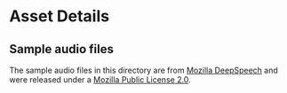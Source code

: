 # Asset Details

## Sample audio files

The sample audio files in this directory are from [Mozilla DeepSpeech](https://github.com/mozilla/DeepSpeech) and were
released under a [Mozilla Public License 2.0](https://github.com/mozilla/DeepSpeech/blob/master/LICENSE).
